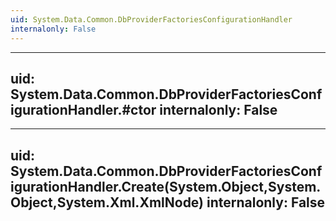 ```yaml
---
uid: System.Data.Common.DbProviderFactoriesConfigurationHandler
internalonly: False
---
```


---
uid: System.Data.Common.DbProviderFactoriesConfigurationHandler.#ctor
internalonly: False
---

---
uid: System.Data.Common.DbProviderFactoriesConfigurationHandler.Create(System.Object,System.Object,System.Xml.XmlNode)
internalonly: False
---
